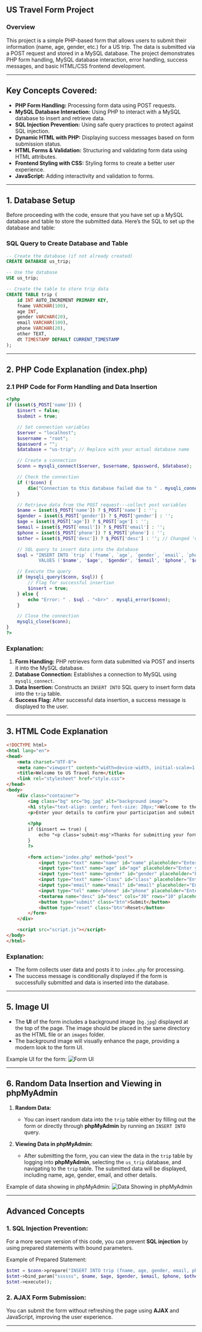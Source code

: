 
## US Travel Form Project

### Overview

This project is a simple PHP-based form that allows users to submit their information (name, age, gender, etc.) for a US trip. The data is submitted via a POST request and stored in a MySQL database. The project demonstrates PHP form handling, MySQL database interaction, error handling, success messages, and basic HTML/CSS frontend development.

---

## Key Concepts Covered:
- **PHP Form Handling:** Processing form data using POST requests.
- **MySQL Database Interaction:** Using PHP to interact with a MySQL database to insert and retrieve data.
- **SQL Injection Prevention:** Using safe query practices to protect against SQL injection.
- **Dynamic HTML with PHP:** Displaying success messages based on form submission status.
- **HTML Forms & Validation:** Structuring and validating form data using HTML attributes.
- **Frontend Styling with CSS:** Styling forms to create a better user experience.
- **JavaScript:** Adding interactivity and validation to forms.

---

## 1. Database Setup

Before proceeding with the code, ensure that you have set up a MySQL database and table to store the submitted data. Here’s the SQL to set up the database and table:

### SQL Query to Create Database and Table

```sql
-- Create the database (if not already created)
CREATE DATABASE us_trip;

-- Use the database
USE us_trip;

-- Create the table to store trip data
CREATE TABLE trip (
    id INT AUTO_INCREMENT PRIMARY KEY,
    fname VARCHAR(100),
    age INT,
    gender VARCHAR(20),
    email VARCHAR(100),
    phone VARCHAR(20),
    other TEXT,
    dt TIMESTAMP DEFAULT CURRENT_TIMESTAMP
);
```

---

## 2. PHP Code Explanation (index.php)

### 2.1 PHP Code for Form Handling and Data Insertion

```php
<?php
if (isset($_POST['name'])) {
    $insert = false;
    $submit = true;

    // Set connection variables
    $server = "localhost";
    $username = "root";
    $password = "";
    $database = "us-trip"; // Replace with your actual database name

    // Create a connection
    $conn = mysqli_connect($server, $username, $password, $database);

    // Check the connection
    if (!$conn) {
        die("Connection to this database failed due to " . mysqli_connect_error());
    }

    // Retrieve data from the POST request---collect post variables
    $name = isset($_POST['name']) ? $_POST['name'] : '';
    $gender = isset($_POST['gender']) ? $_POST['gender'] : '';
    $age = isset($_POST['age']) ? $_POST['age'] : '';
    $email = isset($_POST['email']) ? $_POST['email'] : '';
    $phone = isset($_POST['phone']) ? $_POST['phone'] : '';
    $other = isset($_POST['desc']) ? $_POST['desc'] : ''; // Changed 'other' to 'desc' as per the form field

    // SQL query to insert data into the database
    $sql = "INSERT INTO `trip` (`fname`, `age`, `gender`, `email`, `phone`, `other`, `dt`) 
            VALUES ('$name', '$age', '$gender', '$email', '$phone', '$other', current_timestamp())";

    // Execute the query
    if (mysqli_query($conn, $sql)) {
        // Flag for successful insertion
        $insert = true;
    } else {
        echo "Error: " . $sql . "<br>" . mysqli_error($conn);
    }

    // Close the connection
    mysqli_close($conn);
}
?>
```

### Explanation:
1. **Form Handling:** PHP retrieves form data submitted via POST and inserts it into the MySQL database.
2. **Database Connection:** Establishes a connection to MySQL using `mysqli_connect`.
3. **Data Insertion:** Constructs an `INSERT INTO` SQL query to insert form data into the `trip` table.
4. **Success Flag:** After successful data insertion, a success message is displayed to the user.

---

## 3. HTML Code Explanation

```html
<!DOCTYPE html>
<html lang="en">
<head>
    <meta charset="UTF-8">
    <meta name="viewport" content="width=device-width, initial-scale=1.0">
    <title>Welcome to US Travel Form</title>
    <link rel="stylesheet" href="style.css">
</head>
<body>
    <div class="container">
        <img class="bg" src="bg.jpg" alt="background image">
        <h1 style="text-align: center; font-size: 20px;">Welcome to the US Travel Form</h1>
        <p>Enter your details to confirm your participation and submit this form.</p>
        
        <?php
        if ($insert == true) {
            echo "<p class='submit-msg'>Thanks for submitting your form for the US trip!</p>";
        }
        ?>

        <form action="index.php" method="post">
            <input type="text" name="name" id="name" placeholder="Enter your name" required>
            <input type="text" name="age" id="age" placeholder="Enter your age" required>
            <input type="text" name="gender" id="gender" placeholder="Enter your gender" required>
            <input type="text" name="class" id="class" placeholder="Enter your class" required>
            <input type="email" name="email" id="email" placeholder="Enter your email" required>
            <input type="tel" name="phone" id="phone" placeholder="Enter your phone number" required>
            <textarea name="desc" id="desc" cols="30" rows="10" placeholder="Enter any other information here"></textarea>
            <button type="submit" class="btn">Submit</button>
            <button type="reset" class="btn">Reset</button>
        </form>
    </div>

    <script src="script.js"></script>
</body>
</html>
```

### Explanation:
- The form collects user data and posts it to `index.php` for processing.
- The success message is conditionally displayed if the form is successfully submitted and data is inserted into the database.

---

## 5. Image UI

- The **UI** of the form includes a background image (`bg.jpg`) displayed at the top of the page. The image should be placed in the same directory as the HTML file or an `images` folder.
- The background image will visually enhance the page, providing a modern look to the form UI.

Example UI for the form:
![Form UI](form.PNG)

---

## 6. Random Data Insertion and Viewing in phpMyAdmin

1. **Random Data:**
   - You can insert random data into the `trip` table either by filling out the form or directly through **phpMyAdmin** by running an `INSERT INTO` query.

2. **Viewing Data in phpMyAdmin:**
   - After submitting the form, you can view the data in the `trip` table by logging into **phpMyAdmin**, selecting the `us_trip` database, and navigating to the `trip` table. The submitted data will be displayed, including name, age, gender, email, and other details.

Example of data showing in phpMyAdmin:
![Data Showing in phpMyAdmin](data.PNG)

---

## Advanced Concepts

### 1. SQL Injection Prevention:
For a more secure version of this code, you can prevent **SQL injection** by using prepared statements with bound parameters.

Example of Prepared Statement:
```php
$stmt = $conn->prepare("INSERT INTO trip (fname, age, gender, email, phone, other, dt) VALUES (?, ?, ?, ?, ?, ?, current_timestamp())");
$stmt->bind_param("ssssss", $name, $age, $gender, $email, $phone, $other);
$stmt->execute();
```

### 2. AJAX Form Submission:
You can submit the form without refreshing the page using **AJAX** and JavaScript, improving the user experience.

---

